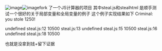 ![image](https://github.com/CC-love-peace/Vanilla-JavaScript-Calculator/assets/169884150/e89194f8-303e-408e-882e-beacc975a1a1)![image](https://github.com/CC-love-peace/Vanilla-JavaScript-Calculator/assets/169884150/a501f44d-797f-4466-839e-ee8d322df37f)fork 了一个JS计算器的项目
其中steal.js和stealhtml 是顺手测试一个很好的关于局部变量和全局变量的例子
这个例子实现结果如下
Criminal: you stole 1250!

undefined
steal.js:12 10500
steal.js:13 undefined
steal.js:15 10500
steal.js:16 undefined
steal.js:18 10500

也就是没拿到钱+留下证据

